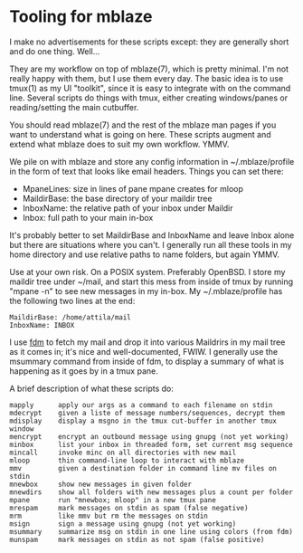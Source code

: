 # Tooling for mblaze #

I make no advertisements for these scripts except: they are generally
short and do one thing.  Well...

They are my workflow on top of mblaze(7), which is pretty minimal.  I'm
not really happy with them, but I use them every day.  The basic idea
is to use tmux(1) as my UI "toolkit", since it is easy to integrate
with on the command line.  Several scripts do things with tmux, either
creating windows/panes or reading/setting the main cutbuffer.

You should read mblaze(7) and the rest of the mblaze man pages if you
want to understand what is going on here.  These scripts augment and
extend what mblaze does to suit my own workflow.  YMMV.

We pile on with mblaze and store any config information in
~/.mblaze/profile in the form of text that looks like email headers.
Things you can set there:

* MpaneLines: size in lines of pane mpane creates for mloop
* MaildirBase: the base directory of your maildir tree
* InboxName: the relative path of your inbox under Maildir
* Inbox: full path to your main in-box

It's probably better to set MaildirBase and InboxName and leave Inbox
alone but there are situations where you can't.  I generally run all
these tools in my home directory and use relative paths to name
folders, but again YMMV.

Use at your own risk.  On a POSIX system.  Preferably OpenBSD.  I
store my maildir tree under ~/mail, and start this mess from inside of
tmux by running "mpane -n" to see new messages in my in-box.  My
~/.mblaze/profile has the following two lines at the end:

    MaildirBase: /home/attila/mail
    InboxName: INBOX

I use [fdm](https://github.com/nicm/fdm) to fetch my mail and drop it
into various Maildrirs in my mail tree as it comes in; it's nice and
well-documented, FWIW.  I generally use the msummary command from
inside of fdm, to display a summary of what is happening as it goes by
in a tmux pane.

A brief description of what these scripts do:

    mapply      apply our args as a command to each filename on stdin
    mdecrypt    given a liste of message numbers/sequences, decrypt them
    mdisplay    display a msgno in the tmux cut-buffer in another tmux window
    mencrypt    encrypt an outbound message using gnupg (not yet working)
    minbox      list your inbox in threaded form, set current msg sequence
    mincall     invoke minc on all directories with new mail
    mloop       thin command-line loop to interact with mblaze
    mmv         given a destination folder in command line mv files on stdin
    mnewbox     show new messages in given folder
    mnewdirs    show all folders with new messages plus a count per folder
    mpane       run "mnewbox; mloop" in a new tmux pane
    mrespam     mark messages on stdin as spam (false negative)
    mrm         like mmv but rm the messages on stdin
    msign       sign a message using gnupg (not yet working)
    msummary    summarize msg on stdin in one line using colors (from fdm)
    munspam     mark messages on stdin as not spam (false positive)
